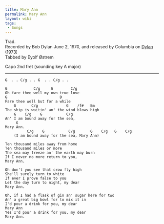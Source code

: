 ```yaml
---
title: Mary Ann
permalink: Mary Ann
layout: wiki
tags:
 - Songs
---
```


Trad.  
Recorded by Bob Dylan June 2, 1970, and released by Columbia on
[Dylan](Dylan "wikilink") (1973)  
Tabbed by Eyolf Østrem

Capo 2nd fret (sounding key A major)

* * * * *

    G  . . C/g . . G  . . C/g . .

    G            C/g     G        C/g
    Oh fare thee well my own true love
    G                        D
    Fare thee well but for a while
        G       C/g             G    /f#   Em
    The ship is waitin' an' the wind blows high
        G    C/g    G           C/g
    An' I am bound away for the sea,
         G
    Mary Ann.
              C/g    G           C/g       G    C/g   G    C/g
        (I am bound away for the sea, Mary Ann)

    Ten thousand miles away from home
    Ten thousand miles or more
    The sea may freeze an' the earth may burn
    If I never no more return to you,
    Mary Ann.

    Oh don't you see that crow fly high
    She'll surely turn to white
    If ever I prove false to you
    Let the day turn to night, my dear
    Mary Ann.

    Oh, if I had a flask of gin an' sugar here for two
    An' a great big bowl for to mix it in
    I'd pour a drink for you, my dear
    Mary Ann
    Yes I'd pour a drink for you, my dear
    Mary Ann.
